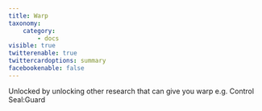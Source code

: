 ```yaml
---
title: Warp
taxonomy:
    category:
        - docs
visible: true
twitterenable: true
twittercardoptions: summary
facebookenable: false
---
```


Unlocked by unlocking other research that can give you warp e.g.  Control Seal:Guard